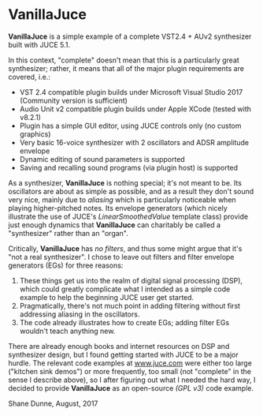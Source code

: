 # VanillaJuce

**VanillaJuce** is a simple example of a complete VST2.4 + AUv2 synthesizer built with JUCE 5.1.

In this context, "complete" doesn't mean that this is a particularly great synthesizer; rather, it means that all of the major plugin requirements are covered, i.e.:
- VST 2.4 compatible plugin builds under Microsoft Visual Studio 2017 (Community version is sufficient)
- Audio Unit v2 compatible plugin builds under Apple XCode (tested with v8.2.1)
- Plugin has a simple GUI editor, using JUCE controls only (no custom graphics)
- Very basic 16-voice synthesizer with 2 oscillators and ADSR amplitude envelope
- Dynamic editing of sound parameters is supported
- Saving and recalling sound programs (via plugin host) is supported

As a synthesizer, **VanillaJuce** is nothing special; it's not meant to be. Its oscillators are about as simple as possible, and as a result they don't sound very nice, mainly due to *aliasing* which is particularly noticeable when playing higher-pitched notes. Its envelope generators (which nicely illustrate the use of JUCE's *LinearSmoothedValue* template class) provide just enough dynamics that **VanillaJuce** can charitably be called a "synthesizer" rather than an "organ".

Critically, **VanillaJuce** has *no filters*, and thus some might argue that it's "not a real synthesizer". I chose to leave out filters and filter envelope generators (EGs) for three reasons:
1. These things get us into the realm of digital signal processing (DSP), which could greatly complicate what I intended as a simple code example to help the beginning JUCE user get started.
2. Pragmatically, there's not much point in adding filtering without first addressing aliasing in the oscillators.
2. The code already illustrates how to create EGs; adding filter EGs wouldn't teach anything new.

There are already enough books and internet resources on DSP and synthesizer design, but I found getting started with JUCE to be a major hurdle. The relevant code examples at www.juce.com were either too large ("kitchen sink demos") or more frequently, too small (not "complete" in the sense I describe above), so I after figuring out what I needed the hard way, I decided to provide **VanillaJuce** as an open-source *(GPL v3)* code example.

Shane Dunne,
August, 2017
